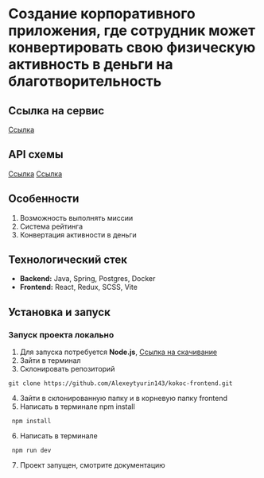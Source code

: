 # Создание корпоративного приложения, где сотрудник может конвертировать свою физическую активность в деньги на благотворительность

## Ссылка на сервис

[Ссылка](http://45.95.234.99/)

## API схемы

[Ссылка](https://app.swaggerhub.com/apis/PZAJTSEV/USER_CONTROLLER_API/1.0.0#/default/get_users_getAllUsersInThisCompany)
[Ссылка](https://app.swaggerhub.com/apis/PZAJTSEV/USER_CONTROLLER_API/1.0.0#/default/get_users_getAllUsersInThisCompany)

## Особенности

1. Возможность выполнять миссии
2. Система рейтинга
3. Конвертация активности в деньги

## Технологический стек

-   **Backend:** Java, Spring, Postgres, Docker
-   **Frontend:** React, Redux, SCSS, Vite

## Установка и запуск

### Запуск проекта локально

1. Для запуска потребуется **Node.js**, [Ссылка на скачивание](https://nodejs.org/en)
2. Зайти в терминал
3. Склонировать репозиторий

```shell
git clone https://github.com/Alexeytyurin143/kokoc-frontend.git
```

4. Зайти в склонированную папку и в корневую папку frontend
5. Написать в терминале npm install

```shell
 npm install
```

6. Написать в терминале

```shell
 npm run dev
```

7. Проект запущен, смотрите документацию
